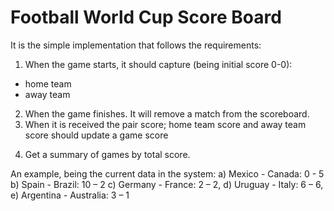 # Football World Cup Score Board

It is the simple implementation that follows the requirements:

1) When the game starts, it should capture (being initial score 0-0):
  * home team 
  * away team 
2) When the game finishes. It will remove a match from the scoreboard.
3) When it is received the pair score; home team score and away team score should update a game      score
4. Get a summary of games by total score.

An example, being the current data in the system:
 a) Mexico - Canada: 0 - 5
 b) Spain - Brazil: 10 – 2
 c) Germany - France: 2 – 2,
 d) Uruguay - Italy: 6 – 6,
 e) Argentina - Australia: 3 – 1
